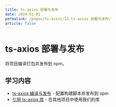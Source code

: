 ```yaml
---
title: ts-axios 部署与发布
date: 2024-01-01
permalink: /pages/ts-axios/12.ts-axios 部署与发布/
article: false
---
```


# ts-axios 部署与发布

将项目编译打包并发布到 npm。

## 学习内容

- [ts-axios 编译与发布](./01.ts-axios%20编译与发布) - 配置构建脚本并发布到 npm
- [引用 ts-axios 库](./02.引用%20ts-axios%20库) - 在其他项目中使用我们的库

